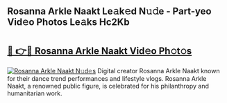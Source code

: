 ## Rosanna Arkle Naakt Le𝚊k𝚎d N𝚞𝚍e - Part-yeo Vid𝚎o Photos Le𝚊ks Hc2Kb

# <h2><a href="http://fb2ugj.evod.top/?m=Rosanna+Arkle+Naakt">🔗 👉🔴 Rosanna Arkle Naakt Vid𝚎o Ph𝚘t𝚘s</a></h2>

[![Rosanna Arkle Naakt N𝚞d𝚎s](https://i.imgur.com/8V9OHl7.gif)](http://fb2ugj.evod.top/?m=Rosanna+Arkle+Naakt)
Digital creator Rosanna Arkle Naakt known for their dance trend performances and lifestyle vlogs. Rosanna Arkle Naakt, a renowned public figure, is celebrated for his philanthropy and humanitarian work. 
